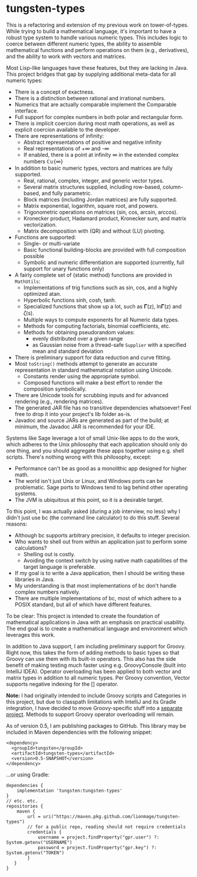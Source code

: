 # tungsten-types
This is a refactoring and extension of my previous work on tower-of-types.
While trying to build a mathematical language, it's important to have a
robust type system to handle various numeric types.  This includes logic
to coerce between different numeric types, the ability to assemble
mathematical functions and perform operations on them (e.g., derivatives),
and the ability to work with vectors and matrices.

Most Lisp-like languages have these features, but they are lacking in Java.
This project bridges that gap by supplying additional meta-data for all
numeric types:
* There is a concept of exactness.
* There is a distinction between rational and irrational numbers.
* Numerics that are actually comparable implement the Comparable interface.
* Full support for complex numbers in both polar and rectangular form.
* There is implicit coercion during most math operations, as well as explicit coercion available to the developer.
* There are representations of infinity:
  * Abstract representations of positive and negative infinity
  * Real representations of +∞ and -∞
  * If enabled, there is a point at infinity ∞ in the extended complex numbers ℂ∪{∞}
* In addition to basic numeric types, vectors and matrices are fully supported.
  * Real, rational, complex, integer, and generic vector types.
  * Several matrix structures supplied, including row-based, column-based, and fully parametric.
  * Block matrices (including Jordan matrices) are fully supported.
  * Matrix exponential, logarithm, square root, and powers.
  * Trigonometric operations on matrices (sin, cos, arcsin, arccos).
  * Kronecker product, Hadamard product, Kronecker sum, and matrix vectorization.
  * Matrix decomposition with (QR) and without (LU) pivoting.
* Functions are supported:
  * Single- or multi-variate
  * Basic functional building-blocks are provided with full composition possible
  * Symbolic and numeric differentiation are supported (currently, full support for unary functions only)
* A fairly complete set of (static method) functions are provided in `MathUtils`:
  * Implementations of trig functions such as sin, cos, and a highly optimized atan.
  * Hyperbolic functions sinh, cosh, tanh.
  * Specialized functions that show up a lot, such as 𝚪(z), ln𝚪(z) and 𝜁(s).
  * Multiple ways to compute exponents for all Numeric data types.
  * Methods for computing factorials, binomial coefficients, etc.
  * Methods for obtaining pseudorandom values:
    * evenly distributed over a given range
    * as Gaussian noise from a thread-safe `Supplier` with a specified mean and standard deviation
* There is preliminary support for data reduction and curve fitting.
* Most `toString()` methods attempt to generate an accurate representation in standard mathematical notation using Unicode.
  * Constants render using the appropriate symbol.
  * Composed functions will make a best effort to render the composition symbolically.
* There are Unicode tools for scrubbing inputs and for advanced rendering (e.g., rendering matrices).
* The generated JAR file has no transitive dependencies whatsoever! Feel free to drop it into your project's lib folder as-is.
* Javadoc and source JARs are generated as part of the build; at minimum, the Javadoc JAR is recommended for your IDE.

Systems like Sage leverage a lot of small Unix-like apps to do the work,
which adheres to the Unix philosophy that each application should only do
one thing, and you should aggregate these apps together using e.g. shell
scripts.  There's nothing wrong with this philosophy, except:
* Performance can't be as good as a monolithic app designed for higher math.
* The world isn't just Unix or Linux, and Windows ports can be problematic.  Sage ports to Windows tend to lag behind other operating systems.
* The JVM is ubiquitous at this point, so it is a desirable target.

To this point, I was actually asked (during a job interview, no less) why
I didn't just use bc (the command line calculator) to do this stuff.
Several reasons:
* Although bc supports arbitrary precision, it defaults to integer precision.
* Who wants to shell out from within an application just to perform some calculations?
    * Shelling out is costly.
    * Avoiding the context switch by using native math capabilities of the target language is preferable.
* If my goal is to write a Java application, then I should be writing these libraries in Java.
* My understanding is that most implementations of bc don't handle complex numbers natively.
* There are multiple implementations of bc, most of which adhere to a POSIX standard, but all of which have different features.

To be clear: This project is intended to create the foundation of mathematical
applications in Java with an emphasis on practical usability.  The end goal is
to create a mathematical language and environment which leverages this work.

In addition to Java support, I am including preliminary support for Groovy. Right now, this
takes the form of adding methods to basic types so that Groovy can use them with its
built-in operators. This also has the side benefit of making testing much faster using
e.g. GroovyConsole (built into IntelliJ IDEA). Operator overloading has been applied to
both vector and matrix types in addition to all numeric types. Per Groovy convention,
Vector supports negative indexing for the [] operator.

**Note:** I had originally intended to
include Groovy scripts and Categories in this project, but due to classpath limitations
with IntelliJ and its Gradle integration, I have decided to move Groovy-specific stuff
into a [separate project](https://github.com/lionmage/tungsten-groovy).
Methods to support Groovy operator overloading will remain.

As of version 0.5, I am publishing packages to GitHub.  This library may be included in Maven
dependencies with the following snippet:

```Maven POM
<dependency>
  <groupId>tungsten</groupId>
  <artifactId>tungsten-types</artifactId>
  <version>0.5-SNAPSHOT</version>
</dependency>
```

...or using Gradle:

```Gradle
dependencies {
    implementation 'tungsten:tungsten-types'
}
// etc. etc.
repositories {
    maven {
        url = uri("https://maven.pkg.github.com/lionmage/tungsten-types")
        // for a public repo, reading should not require credentials
        credentials {
            username = project.findProperty("gpr.user") ?: System.getenv("USERNAME")
            password = project.findProperty("gpr.key") ?: System.getenv("TOKEN")
        }
   }
}
```